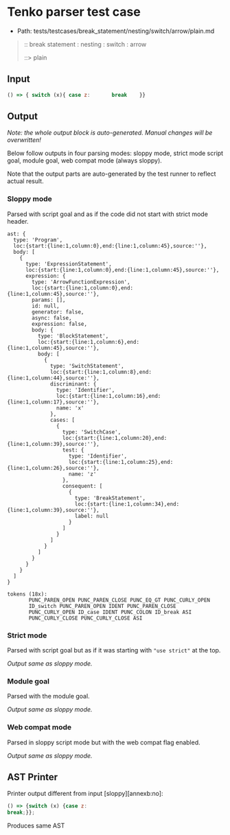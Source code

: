 # Tenko parser test case

- Path: tests/testcases/break_statement/nesting/switch/arrow/plain.md

> :: break statement : nesting : switch : arrow
>
> ::> plain

## Input

`````js
() => { switch (x){ case z:       break    }}
`````

## Output

_Note: the whole output block is auto-generated. Manual changes will be overwritten!_

Below follow outputs in four parsing modes: sloppy mode, strict mode script goal, module goal, web compat mode (always sloppy).

Note that the output parts are auto-generated by the test runner to reflect actual result.

### Sloppy mode

Parsed with script goal and as if the code did not start with strict mode header.

`````
ast: {
  type: 'Program',
  loc:{start:{line:1,column:0},end:{line:1,column:45},source:''},
  body: [
    {
      type: 'ExpressionStatement',
      loc:{start:{line:1,column:0},end:{line:1,column:45},source:''},
      expression: {
        type: 'ArrowFunctionExpression',
        loc:{start:{line:1,column:0},end:{line:1,column:45},source:''},
        params: [],
        id: null,
        generator: false,
        async: false,
        expression: false,
        body: {
          type: 'BlockStatement',
          loc:{start:{line:1,column:6},end:{line:1,column:45},source:''},
          body: [
            {
              type: 'SwitchStatement',
              loc:{start:{line:1,column:8},end:{line:1,column:44},source:''},
              discriminant: {
                type: 'Identifier',
                loc:{start:{line:1,column:16},end:{line:1,column:17},source:''},
                name: 'x'
              },
              cases: [
                {
                  type: 'SwitchCase',
                  loc:{start:{line:1,column:20},end:{line:1,column:39},source:''},
                  test: {
                    type: 'Identifier',
                    loc:{start:{line:1,column:25},end:{line:1,column:26},source:''},
                    name: 'z'
                  },
                  consequent: [
                    {
                      type: 'BreakStatement',
                      loc:{start:{line:1,column:34},end:{line:1,column:39},source:''},
                      label: null
                    }
                  ]
                }
              ]
            }
          ]
        }
      }
    }
  ]
}

tokens (18x):
       PUNC_PAREN_OPEN PUNC_PAREN_CLOSE PUNC_EQ_GT PUNC_CURLY_OPEN
       ID_switch PUNC_PAREN_OPEN IDENT PUNC_PAREN_CLOSE
       PUNC_CURLY_OPEN ID_case IDENT PUNC_COLON ID_break ASI
       PUNC_CURLY_CLOSE PUNC_CURLY_CLOSE ASI
`````

### Strict mode

Parsed with script goal but as if it was starting with `"use strict"` at the top.

_Output same as sloppy mode._

### Module goal

Parsed with the module goal.

_Output same as sloppy mode._

### Web compat mode

Parsed in sloppy script mode but with the web compat flag enabled.

_Output same as sloppy mode._

## AST Printer

Printer output different from input [sloppy][annexb:no]:

````js
() => {switch (x) {case z:
break;}};
````

Produces same AST
